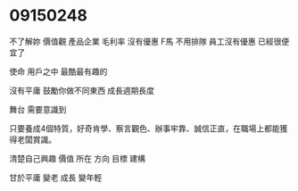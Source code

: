 # 09150248
不了解妳
價值觀
產品企業
毛利率
沒有優惠
F馬 不用排隊
員工沒有優惠
已經很便宜了

使命 用戶之中 最酷最有趣的

沒有平庸
鼓勵你做不同東西
成長週期長度

舞台
需要意識到


只要養成4個特質，好奇肯學、察言觀色、辦事牢靠、誠信正直，在職場上都能獲得老闆賞識。


清楚自己興趣 價值 所在
方向 目標
建構

甘於平庸 變老
成長 變年輕
